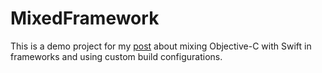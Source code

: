 # MixedFramework

This is a demo project for my [post](http://ilya.puchka.me/objective-c-headers-in-swift-framework-custom-build-configurations/) about mixing Objective-C with Swift in frameworks and using custom build configurations.
